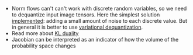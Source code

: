 - Norm flows can't can't work with discrete random variables, so we need to dequantize input image tensors.
Here the simplest solution [implemented](../src/modules/utils/tensors.py): adding a small amount of noise to each discrete value.
But in general it is better to use <a href="https://arxiv.org/abs/1902.00275">variational dequantization</a>.
- Read more about <a href="https://arxiv.org/abs/1605.08803v3">KL duality</a>
- Jacobian can be interpreted as an indicator of how the volume of the probability space changes
